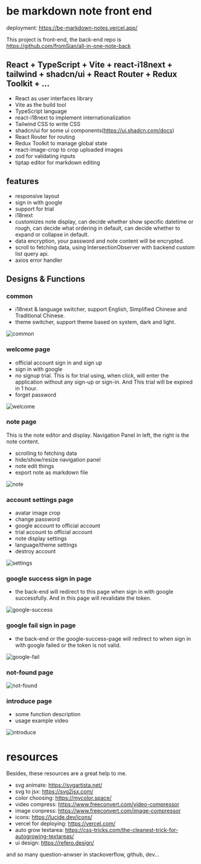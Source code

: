 # be markdown note front end

deployment: https://be-markdown-notes.vercel.app/

This project is front-end, the back-end repo is https://github.com/fromSian/all-in-one-note-back

## React + TypeScript + Vite + react-i18next + tailwind + shadcn/ui + React Router + Redux Toolkit + ...

- React as user interfaces library
- Vite as the build tool
- TypeScript language
- react-i18next to implement internationalization
- Tailwind CSS to write CSS
- shadcn/ui for some ui components(https://ui.shadcn.com/docs)
- React Router for routing
- Redux Toolkit to manage global state
- react-image-crop to crop uploaded images
- zod for validating inputs
- tiptap editor for markdown editing

## features

- responsive layout
- sign in with google
- support for trial
- i18next
- customizes note display, can decide whether show specific datetime or rough, can decide what ordering in default, can decide whether to expand or collapse in default.
- data encryption, your password and note content will be encrypted.
- scroll to fetching data, using IntersectionObserver with backend custom list query api.
- axios error handler

## Designs & Functions

### common

- i18next & language switcher, support English, Simplified Chinese and Traditional Chinese.
- theme switcher, support theme based on system, dark and light.

![common](./reademe_images/common.png)

### welcome page

- official account sign in and sign up
- sign in with google
- no signup trial. This is for trial using, when click, will enter the application without any sign-up or sign-in. And This trial will be expired in 1 hour.
- forget password

![welcome](./reademe_images/welcome.png)

### note page

This is the note editor and display. Navigation Panel in left, the right is the note content.

- scrolling to fetching data
- hide/show/resize navigation panel
- note edit things
- export note as markdown file

![note](./reademe_images/note.png)

### account settings page

- avatar image crop
- change password
- google account to official account
- trial account to official account
- note display settings
- language/theme settings
- destroy account

![settings](./reademe_images/settings.png)

### google success sign in page

- the back-end will redirect to this page when sign in with google successfully. And in this page will revalidate the token.

![google-success](./reademe_images/google_success.png)

### google fail sign in page

- the back-end or the google-success-page will redirect to when sign in with google failed or the token is not valid.

![google-fail](./reademe_images/google_fail.png)

### not-found page

![not-found](./reademe_images/not_found.png)

### introduce page

- some function description
- usage example video

![introduce](./reademe_images/introduce.png)

# resources

Besides, these resources are a great help to me.

- svg animate: https://svgartista.net/
- svg to jsx: https://svg2jsx.com/
- color choosing: https://mycolor.space/
- video compress: https://www.freeconvert.com/video-compressor
- image conpress: https://www.freeconvert.com/image-compressor
- icons: https://lucide.dev/icons/
- vercel for deploying: https://vercel.com/
- auto grow textarea: https://css-tricks.com/the-cleanest-trick-for-autogrowing-textareas/
- ui design: https://refero.design/

and so many question-anwser in stackoverflow, github, dev...
